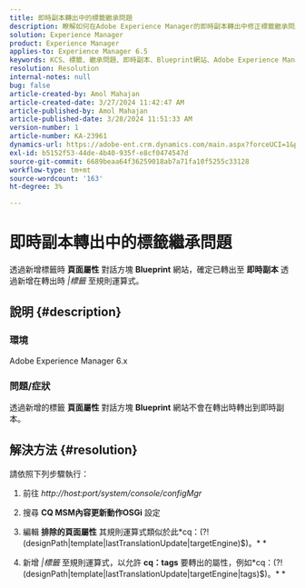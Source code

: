 ```yaml
---
title: 即時副本轉出中的標籤繼承問題
description: 瞭解如何在Adobe Experience Manager的即時副本轉出中修正標籤繼承問題。
solution: Experience Manager
product: Experience Manager
applies-to: Experience Manager 6.5
keywords: KCS、標籤、繼承問題、即時副本、Blueprint網站、Adobe Experience Manager 6.x、AEM
resolution: Resolution
internal-notes: null
bug: false
article-created-by: Amol Mahajan
article-created-date: 3/27/2024 11:42:47 AM
article-published-by: Amol Mahajan
article-published-date: 3/28/2024 11:51:33 AM
version-number: 1
article-number: KA-23961
dynamics-url: https://adobe-ent.crm.dynamics.com/main.aspx?forceUCI=1&pagetype=entityrecord&etn=knowledgearticle&id=9826fc20-2fec-ee11-a204-6045bd0063aa
exl-id: b5152f53-44de-4b40-935f-e8cf0474547d
source-git-commit: 6689beaa64f36259018ab7a71fa10f5255c33128
workflow-type: tm+mt
source-wordcount: '163'
ht-degree: 3%

---
```


# 即時副本轉出中的標籤繼承問題


透過新增標籤時 <b>頁面屬性</b> 對話方塊 <b>Blueprint</b> 網站，確定已轉出至 <b>即時副本</b> 透過新增在轉出時 *|標籤* 至規則運算式。

## 說明 {#description}


### <b>環境</b>

Adobe Experience Manager 6.x



### <b>問題/症狀</b>

透過新增的標籤 <b>頁面屬性</b> 對話方塊 <b>Blueprint</b> 網站不會在轉出時轉出到即時副本。


## 解決方法 {#resolution}


請依照下列步驟執行：

1. 前往 *http://host:port/system/console/configMgr*


2. 搜尋 <b>CQ MSM內容更新動作OSGi</b> 設定


3. 編輯 <b>排除的頁面屬性</b> 其規則運算式類似於此*cq：(?!(designPath|template|lastTranslationUpdate|targetEngine)$)。\* *


4. 新增 *|標籤* 至規則運算式，以允許 <b>cq：tags</b> 要轉出的屬性，例如*cq：(?!(designPath|template|lastTranslationUpdate|targetEngine|tags)$)。\* *
